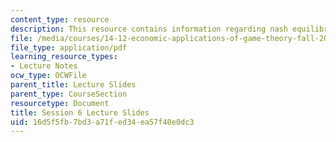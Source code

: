 ```yaml
---
content_type: resource
description: This resource contains information regarding nash equilibrium.
file: /media/courses/14-12-economic-applications-of-game-theory-fall-2012/16d5f5fb7bd3a71fed34ea57f40e0dc3_MIT14_12F12_slides6.pdf
file_type: application/pdf
learning_resource_types:
- Lecture Notes
ocw_type: OCWFile
parent_title: Lecture Slides
parent_type: CourseSection
resourcetype: Document
title: Session 6 Lecture Slides
uid: 16d5f5fb-7bd3-a71f-ed34-ea57f40e0dc3
---
```

